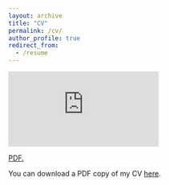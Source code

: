 ```yaml
---
layout: archive
title: "CV"
permalink: /cv/
author_profile: true
redirect_from:
  - /resume
---
```


<embed src="https://martha-wilfahrt.github.io/files/Wilfahrt_CV_Current.pdf" type="application/pdf" />

<a href="martha-wilfahrt.github.io/files/Wilfahrt_CV_Current.pdf" target="_blank">PDF.</a>

You can download a PDF copy of my CV [here](/files/Wilfahrt_CV_Current.pdf).
